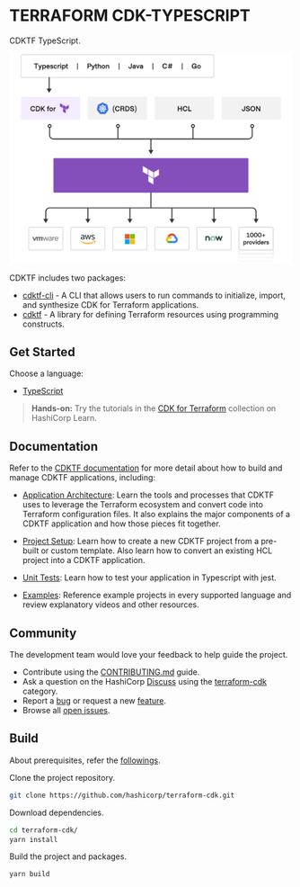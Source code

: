# TERRAFORM CDK-TYPESCRIPT

CDKTF TypeScript.

![terraform platform](./docs/terraform-platform.png)

CDKTF includes two packages:

- [cdktf-cli](./packages/cdktf-cli) - A CLI that allows users to run commands to initialize, import, and synthesize CDK for Terraform applications.
- [cdktf](./packages/cdktf) - A library for defining Terraform resources using programming constructs.

## Get Started

Choose a language:

- [TypeScript](https://developer.hashicorp.com/terraform/tutorials/cdktf/cdktf-build?in=terraform%2Fcdktf&variants=cdk-language%3Atypescript)

> **Hands-on:** Try the tutorials in the [CDK for Terraform](https://learn.hashicorp.com/collections/terraform/cdktf) collection on HashiCorp Learn.

## Documentation

Refer to the [CDKTF documentation](https://developer.hashicorp.com/terraform/cdktf) for more detail about how to build and manage CDKTF applications, including:

- [Application Architecture](https://developer.hashicorp.com/terraform/cdktf/concepts/cdktf-architecture): Learn the tools and processes that CDKTF uses to leverage the Terraform ecosystem and convert code into Terraform configuration files. It also explains the major components of a CDKTF application and how those pieces fit together.

- [Project Setup](https://developer.hashicorp.com/terraform/cdktf/create-and-deploy/project-setup): Learn how to create a new CDKTF project from a pre-built or custom template. Also learn how to convert an existing HCL project into a CDKTF application.

- [Unit Tests](https://developer.hashicorp.com/terraform/cdktf/test/unit-tests): Learn how to test your application in Typescript with jest.

- [Examples](https://developer.hashicorp.com/terraform/cdktf/examples-and-guides/examples): Reference example projects in every supported language and review explanatory videos and other resources.

## Community

The development team would love your feedback to help guide the project.

- Contribute using the [CONTRIBUTING.md](./CONTRIBUTING.md) guide.
- Ask a question on the HashiCorp [Discuss](https://discuss.hashicorp.com/) using the [terraform-cdk](https://discuss.hashicorp.com/c/terraform-core/cdk-for-terraform/) category.
- Report a [bug](https://github.com/hashicorp/terraform-cdk/issues/new?assignees=&labels=bug&template=bug-report.md&title=) or request a new [feature](https://github.com/hashicorp/terraform-cdk/issues/new?assignees=&labels=enhancement&template=feature-request.md&title=).
- Browse all [open issues](https://github.com/hashicorp/terraform-cdk/issues).

## Build

About prerequisites, refer the [followings](./CONTRIBUTING.md#prerequisites).

Clone the project repository.

```bash
git clone https://github.com/hashicorp/terraform-cdk.git
```

Download dependencies.

```bash
cd terraform-cdk/
yarn install
```

Build the project and packages.

```bash
yarn build
```
